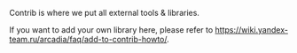 Contrib is where we put all external tools & libraries.

If you want to add your own library here, please refer to https://wiki.yandex-team.ru/arcadia/faq/add-to-contrib-howto/.
